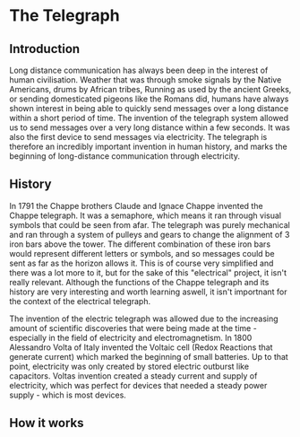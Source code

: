 # The Telegraph 
## Introduction
Long distance communication has always been deep in the interest of human civilisation. Weather that was through smoke signals by the Native Americans, drums by African tribes, Running as used by the ancient Greeks, or sending domesticated pigeons like the Romans did, humans have always shown interest in being able to quickly send messages over a long distance within a short period of time. 
The invention of the telegraph system allowed us to send messages over a very long distance within a few seconds. It was also the first device to send messages via electricity. The telegraph is therefore an incredibly important invention in human history, and marks the beginning of long-distance communication through electricity.
## History 
In 1791 the Chappe brothers Claude and Ignace Chappe invented the Chappe telegraph. It was a semaphore, which means it ran through visual symbols that could be seen from afar. The telegraph was purely mechanical and ran through a system of pulleys and gears to change the alignment of 3 iron bars above the tower. The different combination of these iron bars would represent different letters or symbols, and so messages could be sent as far as the horizon allows it. This is of course very simplified and there was a lot more to it, but for the sake of this "electrical" project, it isn't really relevant. Although the functions of the Chappe telegraph and its history are very interesting and worth learning aswell, it isn't importnant for the context of the electrical telegraph. 

The invention of the electric telegraph was allowed due to the increasing amount of scientific discoveries that were being made at the time - especially in the field of electricity and electromagnetism. In 1800 Alessandro Volta of Italy invented the Voltaic cell (Redox Reactions that generate current) which marked the beginning of small batteries. Up to that point, electricity was only created by stored electric outburst like capacitors. Voltas invention created a steady current and supply of electricity, which was perfect for devices that needed a steady power supply - which is most devices. 

## How it works
